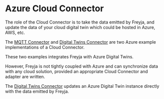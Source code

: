 # Azure Cloud Connector

The role of the Cloud Connector is to take the data emitted by Freyja, and update the data of your cloud digital twin which could be hosted in Azure, AWS, etc.

The [MQTT Connector](./mqtt_connector/README.md) and [Digital Twins Connector](./digital_twins_connector/README.md) are two Azure example implementations of a Cloud Connector.

These two examples integrates Freyja with Azure Digital Twins.

However, Freyja is not tightly coupled with Azure and can synchronize data with any cloud solution, provided an appropriate Cloud Connector and adapter are written.

The [Digital Twins Connector](./digital_twins_connector/README.md) updates an Azure Digital Twin instance directly with the data emitted by Freyja.
